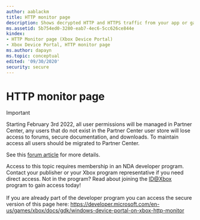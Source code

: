 ```yaml
---
author: aablackm
title: HTTP monitor page
description: Shows decrypted HTTP and HTTPS traffic from your app or game when it's running on your console.
ms.assetid: 5b754ed0-3280-eab7-4ec6-5cc626ce844e
kindex:
- HTTP Monitor page (Xbox Device Portal)
- Xbox Device Portal, HTTP monitor page
ms.author: dapayn
ms.topic: conceptual
edited: '09/30/2020'
security: secure
---
```


# HTTP monitor page
> [!IMPORTANT]
> Starting February 3rd 2022, all user permissions will be managed in Partner Center, any users that do not exist in the Partner Center user store will lose access to forums, secure documentation, and downloads. To maintain access all users should be migrated to Partner Center. <p></p>See this <a href="https://forums.xboxlive.com/articles/132187/breaking-change-user-access-for-forums-secure-docu.html">forum article</a> for more details.  

 Access to this topic requires membership in an NDA developer program. Contact your publisher or your Xbox program representative if you need direct access. Not in the program? Read about joining the <a href="https://www.xbox.com/Developers/id">ID@Xbox</a> program to gain access today!  <br/><br/>If you are already part of the developer program you can access the secure version of this page here: <a target="_blank" href="https://developer.microsoft.com/en-us/games/xbox/docs/gdk/windows-device-portal-on-xbox-http-monitor">https://developer.microsoft.com/en-us/games/xbox/docs/gdk/windows-device-portal-on-xbox-http-monitor</a>